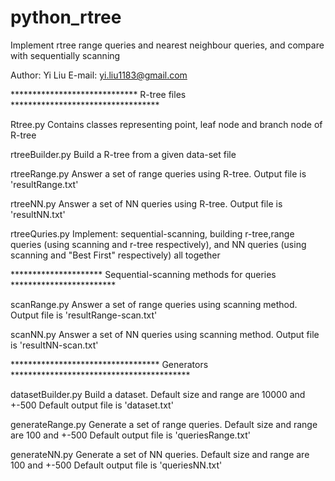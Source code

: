 # python_rtree
Implement rtree range queries and nearest neighbour queries, and compare with sequentially scanning

Author: Yi Liu
E-mail: yi.liu1183@gmail.com

***************************** R-tree files **********************************

Rtree.py
    Contains classes representing point, leaf node and branch node of R-tree

rtreeBuilder.py
    Build a R-tree from a given data-set file

rtreeRange.py
    Answer a set of range queries using R-tree. 
    Output file is 'resultRange.txt'

rtreeNN.py
    Answer a set of NN queries using R-tree. 
    Output file is 'resultNN.txt'

rtreeQuries.py
    Implement: sequential-scanning, building r-tree,range queries (using scanning and r-tree 
    respectively), and NN queries (using scanning and "Best First" respectively) all together


********************* Sequential-scanning methods for queries ************************

scanRange.py
    Answer a set of range queries using scanning method. 
    Output file is 'resultRange-scan.txt'

scanNN.py
    Answer a set of NN queries using scanning method.
    Output file is 'resultNN-scan.txt'


********************************** Generators *****************************************

datasetBuilder.py
    Build a dataset. Default size and range are 10000 and +-500
    Default output file is 'dataset.txt'
    
generateRange.py
    Generate a set of range queries. Default size and range are 100 and +-500
    Default output file is 'queriesRange.txt'
    
generateNN.py
    Generate a set of NN queries. Default size and range are 100 and +-500
    Default output file is 'queriesNN.txt'
